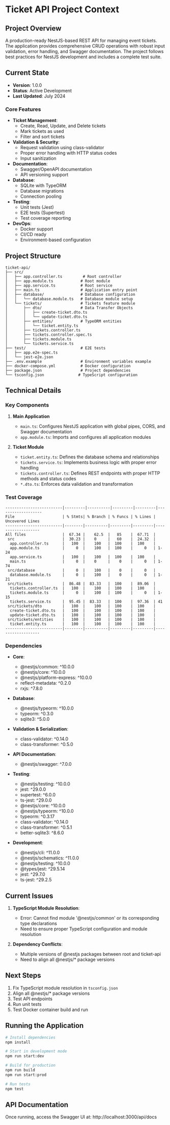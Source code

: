 # Ticket API Project Context

## Project Overview
A production-ready NestJS-based REST API for managing event tickets. The application provides comprehensive CRUD operations with robust input validation, error handling, and Swagger documentation. The project follows best practices for NestJS development and includes a complete test suite.

## Current State
- **Version**: 1.0.0
- **Status**: Active Development
- **Last Updated**: July 2024

### Core Features
- **Ticket Management**:
  - Create, Read, Update, and Delete tickets
  - Mark tickets as used
  - Filter and sort tickets
- **Validation & Security**:
  - Request validation using class-validator
  - Proper error handling with HTTP status codes
  - Input sanitization
- **Documentation**:
  - Swagger/OpenAPI documentation
  - API versioning support
- **Database**:
  - SQLite with TypeORM
  - Database migrations
  - Connection pooling
- **Testing**:
  - Unit tests (Jest)
  - E2E tests (Supertest)
  - Test coverage reporting
- **DevOps**:
  - Docker support
  - CI/CD ready
  - Environment-based configuration

## Project Structure
```
ticket-api/
├── src/
│   ├── app.controller.ts         # Root controller
│   ├── app.module.ts            # Root module
│   ├── app.service.ts           # Root service
│   ├── main.ts                  # Application entry point
│   ├── database/                # Database configuration
│   │   └── database.module.ts   # Database module setup
│   └── tickets/                 # Tickets feature module
│       ├── dto/                 # Data Transfer Objects
│       │   ├── create-ticket.dto.ts
│       │   └── update-ticket.dto.ts
│       ├── entities/            # TypeORM entities
│       │   └── ticket.entity.ts
│       ├── tickets.controller.ts
│       ├── tickets.controller.spec.ts
│       ├── tickets.module.ts
│       └── tickets.service.ts
├── test/                        # E2E tests
│   ├── app.e2e-spec.ts
│   └── jest-e2e.json
├── .env.example                 # Environment variables example
├── docker-compose.yml           # Docker configuration
├── package.json                 # Project dependencies
└── tsconfig.json               # TypeScript configuration
```

## Technical Details

### Key Components
1. **Main Application**
   - `main.ts`: Configures NestJS application with global pipes, CORS, and Swagger documentation
   - `app.module.ts`: Imports and configures all application modules

2. **Ticket Module**
   - `ticket.entity.ts`: Defines the database schema and relationships
   - `tickets.service.ts`: Implements business logic with proper error handling
   - `tickets.controller.ts`: Defines REST endpoints with proper HTTP methods and status codes
   - `*.dto.ts`: Enforces data validation and transformation

### Test Coverage
```
-------------------------|---------|----------|---------|---------|-------------------
File                     | % Stmts| % Branch | % Funcs | % Lines | Uncovered Lines   
-------------------------|--------|----------|---------|---------|-------------------
All files                |  67.34 |    62.5  |   85    |  67.71  |                   
 src                     |  30.23 |    0     |   60    |  24.32  |                   
  app.controller.ts      |   100  |    100   |  100    |  100    |                   
  app.module.ts          |     0  |    100   |  100    |     0   | 1-24              
  app.service.ts         |   100  |    100   |  100    |  100    |                   
  main.ts                |     0  |    0     |    0    |     0   | 1-74              
 src/database            |     0  |    100   |    0    |     0   |                   
  database.module.ts     |     0  |    100   |    0    |     0   | 1-21              
 src/tickets             |  86.48 |  83.33   |  100    |  89.06  |                   
  tickets.controller.ts  |   100  |    100   |  100    |  100    |                   
  tickets.module.ts      |     0  |    100   |  100    |     0   | 1-15              
  tickets.service.ts     |  95.45 |  83.33   |  100    |  97.36  | 41                
 src/tickets/dto         |   100  |    100   |  100    |  100    |                   
  create-ticket.dto.ts   |   100  |    100   |  100    |  100    |                   
  update-ticket.dto.ts   |   100  |    100   |  100    |  100    |                   
 src/tickets/entities    |   100  |    100   |  100    |  100    |                   
  ticket.entity.ts       |   100  |    100   |  100    |  100    |                   
-------------------------|--------|----------|---------|---------|-------------------
```

### Dependencies
- **Core**:
  - @nestjs/common: ^10.0.0
  - @nestjs/core: ^10.0.0
  - @nestjs/platform-express: ^10.0.0
  - reflect-metadata: ^0.2.0
  - rxjs: ^7.8.0

- **Database**:
  - @nestjs/typeorm: ^10.0.0
  - typeorm: ^0.3.0
  - sqlite3: ^5.0.0

- **Validation & Serialization**:
  - class-validator: ^0.14.0
  - class-transformer: ^0.5.0

- **API Documentation**:
  - @nestjs/swagger: ^7.0.0

- **Testing**:
  - @nestjs/testing: ^10.0.0
  - jest: ^29.0.0
  - supertest: ^6.0.0
  - ts-jest: ^29.0.0
  - @nestjs/core: ^10.0.0
  - @nestjs/typeorm: ^10.0.0
  - typeorm: ^0.3.17
  - class-validator: ^0.14.0
  - class-transformer: ^0.5.1
  - better-sqlite3: ^8.6.0

- **Development**:
  - @nestjs/cli: ^11.0.0
  - @nestjs/schematics: ^11.0.0
  - @nestjs/testing: ^10.0.0
  - @types/jest: ^29.5.14
  - jest: ^29.7.0
  - ts-jest: ^29.2.5

## Current Issues
1. **TypeScript Module Resolution**:
   - Error: Cannot find module '@nestjs/common' or its corresponding type declarations
   - Need to ensure proper TypeScript configuration and module resolution

2. **Dependency Conflicts**:
   - Multiple versions of @nestjs packages between root and ticket-api
   - Need to align all @nestjs/* package versions

## Next Steps
1. Fix TypeScript module resolution in `tsconfig.json`
2. Align all @nestjs/* package versions
3. Test API endpoints
4. Run unit tests
5. Test Docker container build and run

## Running the Application
```bash
# Install dependencies
npm install

# Start in development mode
npm run start:dev

# Build for production
npm run build
npm run start:prod

# Run tests
npm test
```

## API Documentation
Once running, access the Swagger UI at: http://localhost:3000/api/docs
